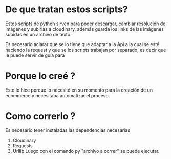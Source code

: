 # De que tratan estos scripts? 

Estos scripts de python sirven para poder descargar, cambiar resolución de imágenes y subirlas a cloudinary, además guarda los links de las imágenes subidas en un archivo de texto. 

Es necesario aclarar que se lo tiene que adaptar a la Api a la cual se esté haciendo la request y que se los scripts trabajan por separado, es decir que le puede servir de guía para 

# Porque lo creé ? 

Esto lo hice porque lo necesité en su momento para la creación de un ecommerce y necesitaba automatizar el proceso. 

# Como correrlo ? 
Es necesario tener instaladas las dependencias necesarias
1) Cloudinary
2) Requests 
3) Urllib
Luego con el comando py "archivo a correr" se puede ejecutar.
